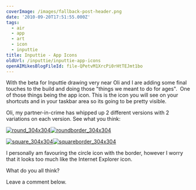 ```yaml
---
coverImage: /images/fallback-post-header.png
date: '2010-09-20T17:51:55.000Z'
tags:
  - air
  - app
  - art
  - icon
  - inputtie
title: Inputtie - App Icons
oldUrl: /inputtie/inputtie-app-icons
openAIMikesBlogFileId: file-QPetvM1XrcPi0rHtTEJmt1bo
---
```


With the beta for Inputtie drawing very near Oli and I are adding some final touches to the build and doing those "things we meant to do for ages".  One of those things being the app icon. This is the icon you will see on your shortcuts and in your taskbar area so its going to be pretty visible.

<!-- more -->

Oli, my partner-in-crime has whipped up 2 different versions with 2 variations on each version. See what you think:

[![](/wp-content/uploads/2010/09/round_304x304.png "round_304x304")](/wp-content/uploads/2010/09/round_304x304.png)[![](/wp-content/uploads/2010/09/roundborder_304x304.png "roundborder_304x304")](/wp-content/uploads/2010/09/roundborder_304x304.png)

[![](/wp-content/uploads/2010/09/square_304x304.png "square_304x304")](/wp-content/uploads/2010/09/square_304x304.png)[![](/wp-content/uploads/2010/09/squareborder_304x304.png "squareborder_304x304")](/wp-content/uploads/2010/09/squareborder_304x304.png)

I personally am favouring the circle icon with the border, however I worry that it looks too much like the Internet Explorer icon.

What do you all think?

Leave a comment below.
